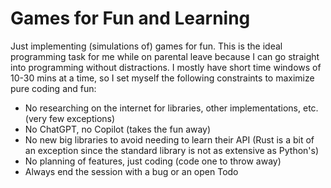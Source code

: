 # Games for Fun and Learning

Just implementing (simulations of) games for fun. This is the ideal programming task for me while on parental leave because I can go straight into programming without distractions. I mostly have short time windows of 10-30 mins at a time, so I set myself the following constraints to maximize pure coding and fun:
* No researching on the internet for libraries, other implementations, etc. (very few exceptions) 
* No ChatGPT, no Copilot (takes the fun away)
* No new big libraries to avoid needing to learn their API (Rust is a bit of an exception since the standard library is not as extensive as Python's)
* No planning of features, just coding (code one to throw away)
* Always end the session with a bug or an open Todo

